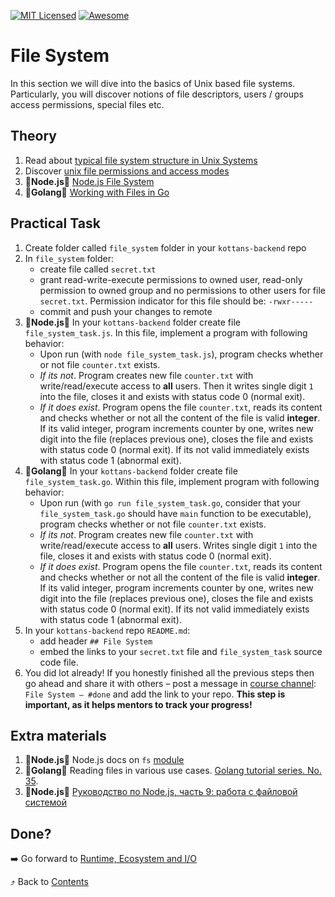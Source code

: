 [![MIT Licensed][icon-mit]][license]
[![Awesome][icon-awesome]][awesome]
&nbsp;&nbsp;&nbsp;&nbsp;&nbsp;&nbsp;

# File System

In this section we will dive into the basics of Unix based file systems. Particularly, you will discover
notions of file descriptors, users / groups access permissions, special files etc.

## Theory

1. Read about [typical file system structure in Unix Systems](https://www.geeksforgeeks.org/operating-system-unix-file-system/)
1. Discover [unix file permissions and access modes](https://www.tutorialspoint.com/unix/unix-file-permission.htm)
1. :vertical_traffic_light:**Node.js**:vertical_traffic_light: [Node.js File System](https://www.tutorialsteacher.com/nodejs/nodejs-file-system)
1. :vertical_traffic_light:**Golang**:vertical_traffic_light: [Working with Files in Go](https://www.devdungeon.com/content/working-files-go)

## Practical Task

1. Create folder called `file_system` folder in
   your `kottans-backend` repo
1. In `file_system` folder:
   - create file called `secret.txt`
   - grant read-write-execute permissions to owned user, read-only permission to owned group and no permissions to other users for file `secret.txt`. Permission indicator for this file should be: `-rwxr-----`
   - commit and push your changes to remote
1. :vertical_traffic_light:**Node.js**:vertical_traffic_light: In your `kottans-backend` folder create file `file_system_task.js`. In this file, implement a program with following behavior:
   - Upon run (with `node file_system_task.js`), program checks whether or not file `counter.txt` exists.
   - _If its not_. Program creates new file `counter.txt` with write/read/execute access to **all** users. Then it writes single digit `1` into the file, closes it and exists with status code 0 (normal exit).
   - _If it does exist_. Program opens the file `counter.txt`, reads its content and checks whether or not all the content of the file is valid **integer**. If its valid integer, program increments counter by one, writes new digit into the file (replaces previous one), closes the file and exists with status code 0 (normal exit). If its not valid immediately exists with status code 1 (abnormal exit).
1. :vertical_traffic_light:**Golang**:vertical_traffic_light: In your `kottans-backend` folder create file `file_system_task.go`. Within this file, implement program with following behavior:
   - Upon run (with `go run file_system_task.go`, consider that your `file_system_task.go` should have `main` function to be executable), program checks whether or not file `counter.txt` exists.
   - _If its not_. Program creates new file `counter.txt` with write/read/execute access to **all** users. Writes single digit `1` into the file, closes it and exists with status code 0 (normal exit).
   - _If it does exist_. Program opens the file `counter.txt`, reads its content and checks whether or not all the content of the file is valid **integer**. If its valid integer, program increments counter by one, writes new digit into the file (replaces previous one), closes the file and exists with status code 0 (normal exit). If its not valid immediately exists with status code 1 (abnormal exit).
1. In your `kottans-backend` repo `README.md`:
   - add header `## File System`
   - embed the links to your `secret.txt` file and `file_system_task` source code file.
1. You did lot already! If you honestly finished all the previous steps then go ahead
   and share it with others –
   post a message in [course channel](https://t.me/joinchat/Dqrdixe1c2K9bXUFBzNWtg):
   `File System — #done` and add the link to your repo. **This step is important, as it helps mentors to track your progress!**

## Extra materials

1. :vertical_traffic_light:**Node.js**:vertical_traffic_light: Node.js docs on `fs` [module](https://nodejs.org/api/fs.html)
2. :vertical_traffic_light:**Golang**:vertical_traffic_light: Reading files in various use cases. [Golang tutorial series. No. 35](https://golangbot.com/read-files/).
3. :vertical_traffic_light:**Node.js**:vertical_traffic_light: [Руководство по Node.js, часть 9: работа с файловой системой](https://habr.com/ru/company/ruvds/blog/424969/)

## Done?

➡️ Go forward to [Runtime, Ecosystem and I/O](runtime_and_ecosystem.md)

⤴️ Back to [Contents](../contents.md)

[chat]: https://tbd.com
[icon-chat]: https://img.shields.io/badge/chat-on%20telegram-blue.svg
[icon-mit]: https://img.shields.io/badge/license-MIT-blue.svg
[icon-awesome]: https://cdn.rawgit.com/sindresorhus/awesome/d7305f38d29fed78fa85652e3a63e154dd8e8829/media/badge.svg
[license]: https://github.com/Kottans/web/blob/master/LICENSE.md
[awesome]: https://github.com/sindresorhus/awesome
